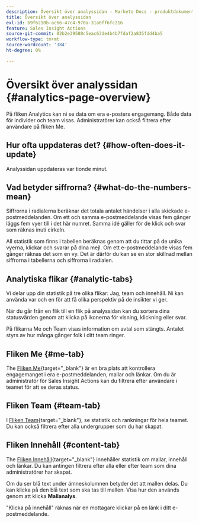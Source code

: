 ```yaml
---
description: Översikt över analyssidan - Marketo Docs - produktdokumentation
title: Översikt över analyssidan
exl-id: b9f6210b-ac66-47c4-970a-31a0ff6fc216
feature: Sales Insight Actions
source-git-commit: 02b2e39580c5eac63de4b4b7fdaf2a835fdd4ba5
workflow-type: tm+mt
source-wordcount: '384'
ht-degree: 0%

---
```


# Översikt över analyssidan {#analytics-page-overview}

På fliken Analytics kan ni se data om era e-posters engagemang. Både data för individer och team visas. Administratörer kan också filtrera efter användare på fliken Me.

## Hur ofta uppdateras det? {#how-often-does-it-update}

Analyssidan uppdateras var tionde minut.

## Vad betyder siffrorna? {#what-do-the-numbers-mean}

Siffrorna i radialerna beräknar det totala antalet händelser i alla skickade e-postmeddelanden. Om ett och samma e-postmeddelande visas fem gånger läggs fem vyer till i det här numret. Samma idé gäller för de klick och svar som räknas inuti cirkeln.

All statistik som finns i tabellen beräknas genom att du tittar på de unika vyerna, klickar och svarar på dina mejl. Om ett e-postmeddelande visas fem gånger räknas det som en vy. Det är därför du kan se en stor skillnad mellan siffrorna i tabellerna och siffrorna i radialen.

## Analytiska flikar {#analytic-tabs}

Vi delar upp din statistik på tre olika flikar: Jag, team och innehåll. Ni kan använda var och en för att få olika perspektiv på de insikter vi ger.

När du går från en flik till en flik på analyssidan kan du sortera dina statusvärden genom att klicka på ikonerna för visning, klickning eller svar.

På flikarna Me och Team visas information om avtal som stängts. Antalet styrs av hur många gånger folk i ditt team ringer.

## Fliken Me {#me-tab}

The [Fliken Me](/help/marketo/product-docs/marketo-sales-insight/actions/analytics/understanding-the-me-tab.md){target="_blank"} är en bra plats att kontrollera engagemanget i era e-postmeddelanden, mallar och länkar. Om du är administratör för Sales Insight Actions kan du filtrera efter användare i teamet för att se deras status.

## Fliken Team {#team-tab}

I [Fliken Team](/help/marketo/product-docs/marketo-sales-insight/actions/analytics/understanding-the-team-tab.md){target="_blank"}, se statistik och rankningar för hela teamet. Du kan också filtrera efter alla undergrupper som du har skapat.

## Fliken Innehåll {#content-tab}

The [Fliken Innehåll](/help/marketo/product-docs/marketo-sales-insight/actions/analytics/understanding-the-content-tab.md){target="_blank"} innehåller statistik om mallar, innehåll och länkar. Du kan antingen filtrera efter alla eller efter team som dina administratörer har skapat.

Om du ser blå text under ämneskolumnen betyder det att mallen delas. Du kan klicka på den blå text som ska tas till mallen. Visa hur den används genom att klicka **Mallanalys**.

&quot;Klicka på innehåll&quot; räknas när en mottagare klickar på en länk i ditt e-postmeddelande.
